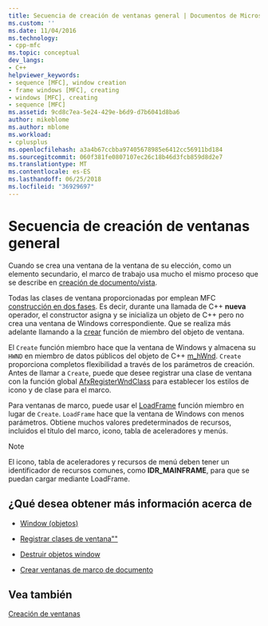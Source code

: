 ```yaml
---
title: Secuencia de creación de ventanas general | Documentos de Microsoft
ms.custom: ''
ms.date: 11/04/2016
ms.technology:
- cpp-mfc
ms.topic: conceptual
dev_langs:
- C++
helpviewer_keywords:
- sequence [MFC], window creation
- frame windows [MFC], creating
- windows [MFC], creating
- sequence [MFC]
ms.assetid: 9cd8c7ea-5e24-429e-b6d9-d7b6041d8ba6
author: mikeblome
ms.author: mblome
ms.workload:
- cplusplus
ms.openlocfilehash: a3a4b67ccbba97405678985e6412cc56911bd184
ms.sourcegitcommit: 060f381fe0807107ec26c18b46d3fcb859d8d2e7
ms.translationtype: MT
ms.contentlocale: es-ES
ms.lasthandoff: 06/25/2018
ms.locfileid: "36929697"
---
```

# <a name="general-window-creation-sequence"></a>Secuencia de creación de ventanas general
Cuando se crea una ventana de la ventana de su elección, como un elemento secundario, el marco de trabajo usa mucho el mismo proceso que se describe en [creación de documento/vista](../mfc/document-view-creation.md).  
  
 Todas las clases de ventana proporcionadas por emplean MFC [construcción en dos fases](../mfc/one-stage-and-two-stage-construction-of-objects.md). Es decir, durante una llamada de C++ **nueva** operador, el constructor asigna y se inicializa un objeto de C++ pero no crea una ventana de Windows correspondiente. Que se realiza más adelante llamando a la [crear](../mfc/reference/cwnd-class.md#create) función de miembro del objeto de ventana.  
  
 El `Create` función miembro hace que la ventana de Windows y almacena su `HWND` en miembro de datos públicos del objeto de C++ [m_hWnd](../mfc/reference/cwnd-class.md#m_hwnd). `Create` proporciona completos flexibilidad a través de los parámetros de creación. Antes de llamar a `Create`, puede que desee registrar una clase de ventana con la función global [AfxRegisterWndClass](../mfc/reference/application-information-and-management.md#afxregisterwndclass) para establecer los estilos de icono y de clase para el marco.  
  
 Para ventanas de marco, puede usar el [LoadFrame](../mfc/reference/cframewnd-class.md#loadframe) función miembro en lugar de `Create`. `LoadFrame` hace que la ventana de Windows con menos parámetros. Obtiene muchos valores predeterminados de recursos, incluidos el título del marco, icono, tabla de aceleradores y menús.  
  
> [!NOTE]
>  El icono, tabla de aceleradores y recursos de menú deben tener un identificador de recursos comunes, como **IDR_MAINFRAME**, para que se puedan cargar mediante LoadFrame.  
  
## <a name="what-do-you-want-to-know-more-about"></a>¿Qué desea obtener más información acerca de  
  
-   [Window (objetos)](../mfc/window-objects.md)  
  
-   [Registrar clases de ventana""](../mfc/registering-window-classes.md)  
  
-   [Destruir objetos window](../mfc/destroying-window-objects.md)  
  
-   [Crear ventanas de marco de documento](../mfc/creating-document-frame-windows.md)  
  
## <a name="see-also"></a>Vea también  
 [Creación de ventanas](../mfc/creating-windows.md)


